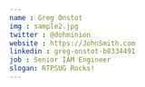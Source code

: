 ```yaml
---
name : Greg Onstot
img : sample2.jpg
twitter : @dohminion
website : https://JohnSmith.com
linkedin : greg-onstot-b8334491
job : Senior IAM Engineer
slogan: RTPSUG Rocks!
---
```


